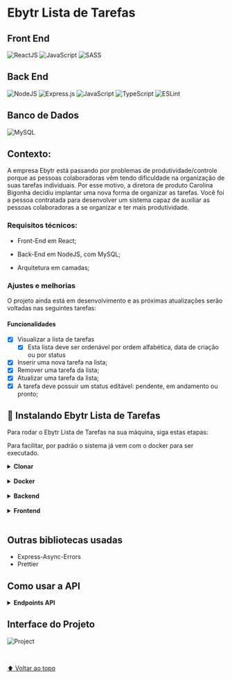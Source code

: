 # Ebytr Lista de Tarefas

## Front End

![ReactJS](https://img.shields.io/badge/React-20232A?style=for-the-badge&logo=react&logoColor=61DAFB)
![JavaScript](https://img.shields.io/badge/JavaScript-F7DF1E?style=for-the-badge&logo=javascript&logoColor=black)
![SASS](https://img.shields.io/badge/Sass-CC6699?style=for-the-badge&logo=sass&logoColor=white)
<!-- ![RTL](https://img.shields.io/badge/testing%20library-323330?style=for-the-badge&logo=testing-library&logoColor=red)
![Jest](https://img.shields.io/badge/Jest-323330?style=for-the-badge&logo=Jest&logoColor=white) -->

## Back End

![NodeJS](https://img.shields.io/badge/node.js-6DA55F?style=for-the-badge&logo=node.js&logoColor=white)
![Express.js](https://img.shields.io/badge/express.js-%23404d59.svg?style=for-the-badge&logo=express&logoColor=%2361DAFB)
![JavaScript](https://img.shields.io/badge/JavaScript-F7DF1E?style=for-the-badge&logo=javascript&logoColor=black)
![TypeScript](https://img.shields.io/badge/typescript-%23007ACC.svg?style=for-the-badge&logo=typescript&logoColor=white)
![ESLint](https://img.shields.io/badge/ESLint-4B3263?style=for-the-badge&logo=eslint&logoColor=white)
<!-- ![Mocha](https://img.shields.io/badge/mocha.js-323330?style=for-the-badge&logo=mocha&logoColor=Brown)
![Chai](https://img.shields.io/badge/chai.js-323330?style=for-the-badge&logo=chai&logoColor=red)
![Sinon](https://img.shields.io/badge/sinon.js-323330?style=for-the-badge&logo=sinon) -->

## Banco de Dados

![MySQL](https://img.shields.io/badge/MySQL-00000F?style=for-the-badge&logo=mysql&logoColor=white)

## Contexto:

A empresa Ebytr está passando por problemas de produtividade/controle porque as pessoas colaboradoras vêm tendo dificuldade na organização de suas tarefas individuais. Por esse motivo, a diretora de produto Carolina Bigonha decidiu implantar uma nova forma de organizar as tarefas.
Você foi a pessoa contratada para desenvolver um sistema capaz de auxiliar as pessoas colaboradoras a se organizar e ter mais produtividade.

### Requisitos técnicos:

- Front-End em React;

- Back-End em NodeJS, com MySQL;

- Arquitetura em camadas;

### Ajustes e melhorias

O projeto ainda está em desenvolvimento e as próximas atualizações serão voltadas nas seguintes tarefas:

#### Funcionalidades

- [X] Visualizar a lista de tarefas
  - [X] Esta lista deve ser ordenável por ordem alfabética, data de criação ou por status
- [X] Inserir uma nova tarefa na lista;
- [X] Remover uma tarefa da lista;
- [X] Atualizar uma tarefa da lista;
- [X] A tarefa deve possuir um status editável: pendente, em andamento ou pronto;

## 🚀 Instalando Ebytr Lista de Tarefas

Para rodar o Ebytr Lista de Tarefas na sua máquina, siga estas etapas:

Para facilitar, por padrão o sistema já vem com o docker para ser executado.

<details>
  <summary><b>Clonar</b></summary><br>

Para clonar o repositório usando HTTPS:

```
git clone https://github.com/Grazziano/Ebytr-Lista-de-Tarefas.git
```

Para clonar usando SSH:

```
git clone git@github.com:Grazziano/Ebytr-Lista-de-Tarefas.git
```
</details>

<br>

<details>
  <summary><b>Docker</b></summary><br>

Na mesma pasta do arquivo docker-compose.yml execute os passos abaixo:

```
docker-compose up -d
```

Aguarde o docker subir os containers (pode demorar alguns segundos dependendo da sua máquina).

Liste os container e devem ter os serviços do mysql, api e o frontend disponiveis:

```
docker ps
```

Para acessar a api você pode acessar a url:

```
http://localhost:3001/task
```

Já o frontend pode ser acessado pelo brownser no link abaixo:

```
http://localhost:3000
```

Se os container estiverem todos ok, o resultado da resposta do back deve ser um array vazio, visto que ainda existem tarefas salvas.

Teste o front cadastrando uma nova tarefa.

</details>

<br>

<details>
  <summary><b>Backend</b></summary><br>

Entre na pasta do projeto:

```
cd Ebytr-Lista-de-Tarefas/backend/
```

Instale as dependências do projeto com yarn:

```
yarn
```

Renomeie o arquivo .env.example para .env:

Crie o banco de dados MySQL:

Coloque as informações referentes ao seu banco de dados na variável de ambiente DATABASE_URL conforme o modelo:

```
DATABASE_URL="mysql://USER:PASSWORD@HOST:PORT/DATABASE"
```

Caso prefira usar Postgres:

```
DATABASE_URL="postgresql://USER:PASSWORD@HOST:PORT/DATABASE?schema=public"
```

Rode as migrations:

```
yarn prisma migrate dev
```

Inicie o projeto:

```
yarn dev
```
</details>

<br>

<details>
  <summary><b>Frontend</b></summary><br>

Instale as dependencias:

```
npm install
```

Inicie o projeto:

```
npm start
```
</details>

<br>

## Outras bibliotecas usadas

- Express-Async-Errors
- Prettier

## Como usar a API

<details>
  <summary><b>Endpoints API</b></summary><br>

## Criar tarefas

Para criar uma nova tarefa deve ser feita uma requisição do tipo POST. Exemplo de dado correto:

![criar tarefa](readmeFiles/create_task.png)

Resposta esperada:

![resposta](readmeFiles/create_task_response.png)


## Listar tarefas

Para listar as tarefas a requisição será do tipo GET. Exemplo de requisição:

![listar tarefa](readmeFiles/list_tasks.png)

O retorno será um array, se não houver dados no banco o o retorno será um array vazio.

Exemplo de resposta esperada:

![resposta](readmeFiles/list_tasks_response.png)

## Excluir tarefas

Para excluir um tarefa a api espera um parametro <strong>task_id</strong> em uma requisição DELETE, conforme o exemplo abaixo:

![Exemplo de exclusão](readmeFiles/remove_task.png)

Exemplo de resposta:

![Resposta de exclusão](readmeFiles/remove_task_response.png)

## Editar tarefas

Para editar uma tarefa deve ser passado no body dois parametros (task_id e name) e a requisição é do tipo PUT, conforme no exemplo abaixo:

![Exemplo de update](readmeFiles/update_task.png)

Exemplo de retorno experado:

![Retorno update](readmeFiles/update_task_response.png)

## Editar o status

Para editar o status de uma tarefa a api espera que seja passado no body dois parametros (task_id e status).O status esperado deve ser pendente, em andamento ou pronto, e a requisição é do tipo PUT, conforme exemplo:

![Exemplo de atualização de status](readmeFiles/edit_status.png)

O retorno esperado será:

![Resposta atualização de status](readmeFiles/edit_status_response.png)

</details>

## Interface do Projeto

![Project](readmeFiles/TODOLIST.gif)

<br>

[⬆ Voltar ao topo](#ebytr-lista-de-tarefas)<br>

